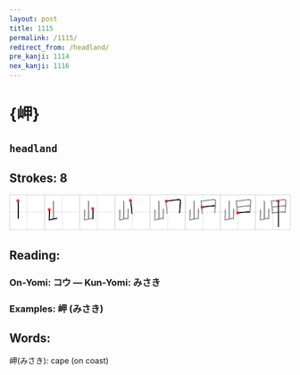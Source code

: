 ```yaml
---
layout: post
title: 1115
permalink: /1115/
redirect_from: /headland/
pre_kanji: 1114
nex_kanji: 1116
---
```


# {岬}

## `headland`

## Strokes: 8

<div class="stroke"><img src="../images/E5B2AC.png" /></div>

## Reading:

### On-Yomi: コウ &mdash; Kun-Yomi: みさき

### Examples: 岬 (みさき)

## Words:

岬(みさき): cape (on coast)
